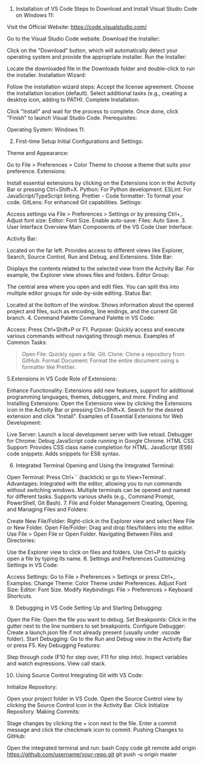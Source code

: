 1. Installation of VS Code
Steps to Download and Install Visual Studio Code on Windows 11:

Visit the Official Website: https://code.visualstudio.com/

Go to the Visual Studio Code website.
Download the Installer:

Click on the "Download" button, which will automatically detect your operating system and provide the appropriate installer.
Run the Installer:

Locate the downloaded file in the Downloads folder and double-click to run the installer.
Installation Wizard:

Follow the installation wizard steps:
Accept the license agreement.
Choose the installation location (default).
Select additional tasks (e.g., creating a desktop icon, adding to PATH).
Complete Installation:

Click "Install" and wait for the process to complete.
Once done, click "Finish" to launch Visual Studio Code.
Prerequisites:

Operating System: Windows 11.

2. First-time Setup
Initial Configurations and Settings:

Theme and Appearance:

Go to File > Preferences > Color Theme to choose a theme that suits your preference.
Extensions:

Install essential extensions by clicking on the Extensions icon in the Activity Bar or pressing Ctrl+Shift+X.
Python: For Python development.
ESLint: For JavaScript/TypeScript linting.
Prettier - Code formatter: To format your code.
GitLens: For enhanced Git capabilities.
Settings:

Access settings via File > Preferences > Settings or by pressing Ctrl+,.
Adjust font size: Editor: Font Size.
Enable auto-save: Files: Auto Save.
3. User Interface Overview
Main Components of the VS Code User Interface:

Activity Bar:

Located on the far left. Provides access to different views like Explorer, Search, Source Control, Run and Debug, and Extensions.
Side Bar:

Displays the contents related to the selected view from the Activity Bar. For example, the Explorer view shows files and folders.
Editor Group:

The central area where you open and edit files. You can split this into multiple editor groups for side-by-side editing.
Status Bar:

Located at the bottom of the window. Shows information about the opened project and files, such as encoding, line endings, and the current Git branch.
4. Command Palette
Command Palette in VS Code:

Access: Press Ctrl+Shift+P or F1.
Purpose: Quickly access and execute various commands without navigating through menus.
Examples of Common Tasks:
>Open File: Quickly open a file.
>Git: Clone: Clone a repository from GitHub.
>Format Document: Format the entire document using a formatter like Prettier.

5.Extensions in VS Code
Role of Extensions:

Enhance Functionality: Extensions add new features, support for additional programming languages, themes, debuggers, and more.
Finding and Installing Extensions:
Open the Extensions view by clicking the Extensions icon in the Activity Bar or pressing Ctrl+Shift+X.
Search for the desired extension and click "Install".
Examples of Essential Extensions for Web Development:

Live Server: Launch a local development server with live reload.
Debugger for Chrome: Debug JavaScript code running in Google Chrome.
HTML CSS Support: Provides CSS class name completion for HTML.
JavaScript (ES6) code snippets: Adds snippets for ES6 syntax.

6. Integrated Terminal
Opening and Using the Integrated Terminal:

Open Terminal: Press Ctrl+`` (backtick) or go to View>Terminal`.
Advantages:
Integrated with the editor, allowing you to run commands without switching windows.
Multiple terminals can be opened and named for different tasks.
Supports various shells (e.g., Command Prompt, PowerShell, Git Bash).
7. File and Folder Management
Creating, Opening, and Managing Files and Folders:

Create New File/Folder:
Right-click in the Explorer view and select New File or New Folder.
Open File/Folder:
Drag and drop files/folders into the editor.
Use File > Open File or Open Folder.
Navigating Between Files and Directories:

Use the Explorer view to click on files and folders.
Use Ctrl+P to quickly open a file by typing its name.
8. Settings and Preferences
Customizing Settings in VS Code:

Access Settings: Go to File > Preferences > Settings or press Ctrl+,.
Examples:
Change Theme: Color Theme under Preferences.
Adjust Font Size: Editor: Font Size.
Modify Keybindings: File > Preferences > Keyboard Shortcuts.

9. Debugging in VS Code
Setting Up and Starting Debugging:

Open the File: Open the file you want to debug.
Set Breakpoints: Click in the gutter next to the line numbers to set breakpoints.
Configure Debugger: Create a launch.json file if not already present (usually under .vscode folder).
Start Debugging:
Go to the Run and Debug view in the Activity Bar or press F5.
Key Debugging Features:

Step through code (F10 for step over, F11 for step into).
Inspect variables and watch expressions.
View call stack.

10. Using Source Control
Integrating Git with VS Code:

Initialize Repository:

Open your project folder in VS Code.
Open the Source Control view by clicking the Source Control icon in the Activity Bar.
Click Initialize Repository.
Making Commits:

Stage changes by clicking the + icon next to the file.
Enter a commit message and click the checkmark icon to commit.
Pushing Changes to GitHub:

Open the integrated terminal and run:
bash
Copy code
git remote add origin https://github.com/username/your-repo.git
git push -u origin master